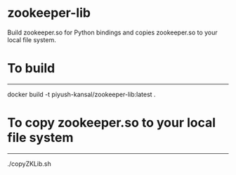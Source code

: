 # zookeeper-lib
Build zookeeper.so for Python bindings and copies zookeeper.so to your local file system.

# To build
----------
docker build -t piyush-kansal/zookeeper-lib:latest .

# To copy zookeeper.so to your local file system
------------------------------------------------
./copyZKLib.sh

